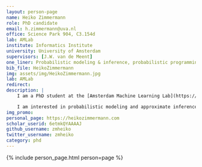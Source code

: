```yaml
---
layout: person-page
name: Heiko Zimmermann
role: PhD candidate
email: h.zimmermann@uva.nl
office: Science Park 904, C3.154d
lab: AMLab
institute: Informatics Institute
university: University of Amsterdam
supervisors: [J.W. van de Meent]
one_liner: Probabilistic modeling & inference, probabilistic programming
bib_file: HeikoZimmermann
img: assets/img/HeikoZimmermann.jpg
lab: AMLab
redirect: 
description: |
    I am a PhD student at the [Amsterdam Machine Learning Lab](https://amlab.science.uva.nl/) (AMLab) supervised by [Jan-Willem van de Meent](https://jwvdm.github.io/). Before September 2021, I was a PhD student at the [Khoury College of Computer Science](https://www.khoury.northeastern.edu/).

    I am interested in probabilistic modeling and approximate inference and ways to automate these tasks using probabilistic programming systems.
img_promo: 
personal_page: https://heikozimmermann.com
scholar_userid: 6etmkQYAAAAJ
github_username: zmheiko
twitter_username: zmheiko
category: phd 
---
```


{% include person_page.html person=page %}

